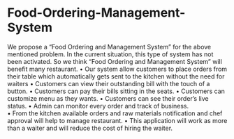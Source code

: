 # Food-Ordering-Management-System
We propose a “Food Ordering and Management System” for the above mentioned problem. In the current situation, this type of system has not been activated. So we think “Food Ordering and Management System” will benefit many restaurant. 
• Our system allow customers to place orders from their table which automatically gets sent to the kitchen without the need for waiters 
• Customers can view their outstanding bill with the touch of a button. 
• Customers can pay their bills sitting in the seats. 
• Customers can customize menu as they wants. 
• Customers can see their order’s live status. 
• Admin can monitor every order and track of business.  
• From the kitchen available orders and raw materials notification and chef approval will help to manage restaurant. 
• This application will work as more than a waiter and will reduce the cost of hiring the waiter.
